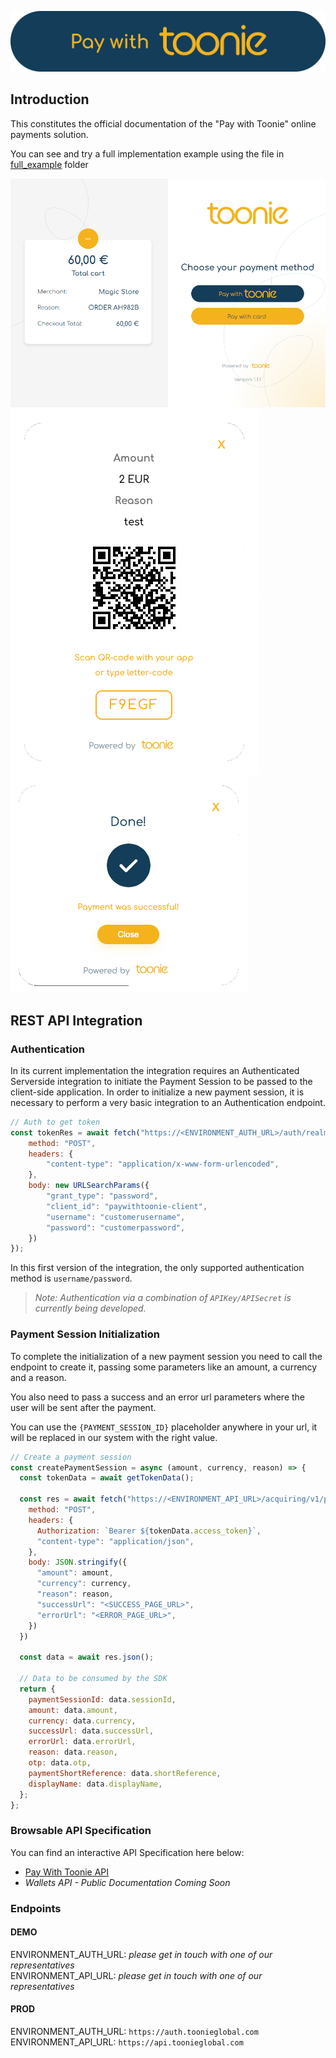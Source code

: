 ![Pay With Toonie](imgs/pay_with_toonie_button.png)

## Introduction
This constitutes the official documentation of the "Pay with Toonie" online payments solution.

You can see and try a full implementation example using the file in [full_example](samples/full_example) folder

<img src="imgs/buttons_page.png" alt="Image description">
<img src="imgs/sample_qr.png" alt="Image description">
<img src="imgs/sample_qr_success.png" alt="Image description">

## REST API Integration

### Authentication

In its current implementation the integration requires an Authenticated Serverside integration to initiate the Payment Session to be passed to the client-side application.
In order to initialize a new payment session, it is necessary to perform a very basic integration to an Authentication endpoint.

```js
// Auth to get token
const tokenRes = await fetch("https://<ENVIRONMENT_AUTH_URL>/auth/realms/toonie/protocol/openid-connect/token", {
    method: "POST",
    headers: {
        "content-type": "application/x-www-form-urlencoded",
    },
    body: new URLSearchParams({
        "grant_type": "password",
        "client_id": "paywithtoonie-client",
        "username": "customerusername",
        "password": "customerpassword",
    })
});
```

In this first version of the integration, the only supported authentication method is `username/password`.

>*Note: Authentication via a combination of `APIKey/APISecret` is currently being developed.*

### Payment Session Initialization

To complete the initialization of a new payment session you need to call the endpoint to create it, passing some parameters like an amount, a currency and a reason.

You also need to pass a success and an error url parameters where the user will be sent after the payment.

You can use the `{PAYMENT_SESSION_ID}` placeholder anywhere in your url, it will be replaced in our system with the right value.

```js
// Create a payment session
const createPaymentSession = async (amount, currency, reason) => {
  const tokenData = await getTokenData();

  const res = await fetch("https://<ENVIRONMENT_API_URL>/acquiring/v1/payment", {
    method: "POST",
    headers: {
      Authorization: `Bearer ${tokenData.access_token}`,
      "content-type": "application/json",
    },
    body: JSON.stringify({
      "amount": amount,
      "currency": currency,
      "reason": reason,
      "successUrl": "<SUCCESS_PAGE_URL>",
      "errorUrl": "<ERROR_PAGE_URL>",
    })
  })

  const data = await res.json();

  // Data to be consumed by the SDK
  return {
    paymentSessionId: data.sessionId,
    amount: data.amount,
    currency: data.currency,
    successUrl: data.successUrl,
    errorUrl: data.errorUrl,
    reason: data.reason,
    otp: data.otp,
    paymentShortReference: data.shortReference,
    displayName: data.displayName,
  };
};
```

### Browsable API Specification
You can find an interactive API Specification here below:
- [Pay With Toonie API](https://pwtdraft.docs.apiary.io/#)
- _Wallets API - Public Documentation Coming Soon_

### Endpoints

#### **DEMO**
ENVIRONMENT_AUTH_URL: _please get in touch with one of our representatives_  
ENVIRONMENT_API_URL: _please get in touch with one of our representatives_

#### **PROD**
ENVIRONMENT_AUTH_URL: `https://auth.toonieglobal.com`  
ENVIRONMENT_API_URL: `https://api.toonieglobal.com`